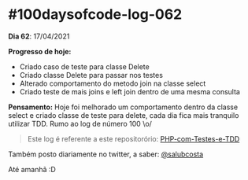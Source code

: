 # #100daysofcode-log-062

__Dia 62__: 17/04/2021

__Progresso de hoje:__
-	Criado caso de teste para classe Delete
-	Criado classe Delete para passar nos testes
-	Alterado comportamento do metodo join na classe select
-	Criado teste de mais joins e left join dentro de uma mesma consulta

__Pensamento:__ Hoje foi melhorado um comportamento dentro da classe select e criado classe de teste para delete, cada dia fica mais tranquilo utilizar TDD. Rumo ao log de número 100 \o/

> Este log é referente a este repositorório: [PHP-com-Testes-e-TDD](https://github.com/salubcosta/php-testes-unitarios-e-funcionais-com-tdd)

Também posto diariamente no twitter, a saber: [@salubcosta](https://twitter.com/salubcosta)

Até amanhã :D 
